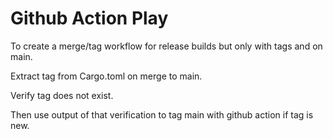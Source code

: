 # Github Action Play

To create a merge/tag workflow for release builds but only with tags and on main.

Extract tag from Cargo.toml on merge to main.

Verify tag does not exist.

Then use output of that verification to tag main with github action if tag is new.
